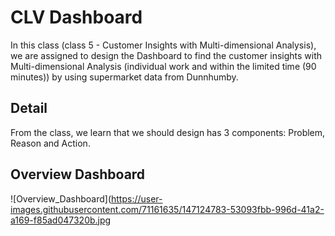 
# CLV Dashboard

In this class (class 5 - Customer Insights with Multi-dimensional Analysis), 
we are assigned to design the Dashboard to find the customer insights with 
Multi-dimensional Analysis (individual work and within the limited time (90 minutes))
by using supermarket data from Dunnhumby.


## Detail
From the class, we learn that we should design has 3 components: Problem, Reason and Action.

## Overview Dashboard
![Overview_Dashboard](https://user-images.githubusercontent.com/71161635/147124783-53093fbb-996d-41a2-a169-f85ad047320b.jpg

